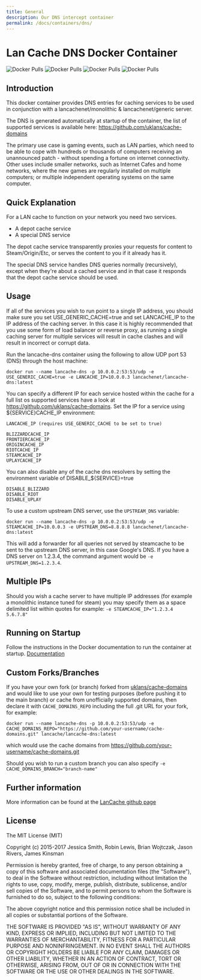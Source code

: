 ```yaml
---
title: General
description: Our DNS intercept container
permalink: /docs/containers/dns/
---
```


# Lan Cache DNS Docker Container

![Docker Pulls](https://img.shields.io/docker/pulls/lancachenet/monolithic?label=Monolithic) ![Docker Pulls](https://img.shields.io/docker/pulls/lancachenet/lancache-dns?label=Lancache-dns) ![Docker Pulls](https://img.shields.io/docker/pulls/lancachenet/sniproxy?label=Sniproxy) ![Docker Pulls](https://img.shields.io/docker/pulls/lancachenet/generic?label=Generic)

## Introduction

This docker container provides DNS entries for caching services to be used in conjunction with a lancachenet/monolithic & lancachenet/generic server.

The DNS is generated automatically at startup of the container, the list of supported services is available here: https://github.com/uklans/cache-domains

The primary use case is gaming events, such as LAN parties, which need to be able to cope with hundreds or thousands of computers receiving an unannounced patch - without spending a fortune on internet connectivity. Other uses include smaller networks, such as Internet Cafes and home networks, where the new games are regularly installed on multiple computers; or multiple independent operating systems on the same computer.

## Quick Explanation

For a LAN cache to function on your network you need two services.
* A depot cache service
* A special DNS service

The depot cache service transparently proxies your requests for content to Steam/Origin/Etc, or serves the content to you if it already has it.

The special DNS service handles DNS queries normally (recursively), except when they're about a cached service and in that case it responds that the depot cache service should be used.

## Usage

If all of the services you wish to run point to a single IP address, you should make sure you set USE_GENERIC_CACHE=true and set LANCACHE_IP to the IP address of the caching server.
In this case it is highly recommended that you use some form of load balancer or reverse proxy, as running a single caching server for multiple services will result in cache clashes and will result in incorrect or corrupt data.

Run the lancache-dns container using the following to allow UDP port 53 (DNS) through the host machine:

```
docker run --name lancache-dns -p 10.0.0.2:53:53/udp -e USE_GENERIC_CACHE=true -e LANCACHE_IP=10.0.0.3 lancachenet/lancache-dns:latest
```

You can specify a different IP for each service hosted within the cache for a full list os supported services have a look at https://github.com/uklans/cache-domains. Set the IP for a service using ${SERVICE}CACHE_IP environment:
```
LANCACHE_IP (requires USE_GENERIC_CACHE to be set to true)

BLIZZARDCACHE_IP
FRONTIERCACHE_IP
ORIGINCACHE_IP
RIOTCACHE_IP
STEAMCACHE_IP
UPLAYCACHE_IP
```

You can also disable any of the cache dns resolvers by setting the environment variable of DISABLE_${SERVICE}=true
```
DISABLE_BLIZZARD
DISABLE_RIOT
DISABLE_UPLAY

```

To use a custom upstream DNS server, use the `UPSTREAM_DNS` variable:

```
docker run --name lancache-dns -p 10.0.0.2:53:53/udp -e STEAMCACHE_IP=10.0.0.3 -e UPSTREAM_DNS=8.8.8.8 lancachenet/lancache-dns:latest
```

This will add a forwarder for all queries not served by steamcache to be sent to the upstream DNS server, in this case Google's DNS.  If
you have a DNS server on 1.2.3.4, the command argument would be `-e UPSTREAM_DNS=1.2.3.4`.

## Multiple IPs

Should you wish a cache server to have multiple IP addresses (for example a monolithic instance tuned for steam) you may specify them as a space delimited list within quotes for example: `-e STEAMCACHE_IP="1.2.3.4 5.6.7.8"`

## Running on Startup

Follow the instructions in the Docker documentation to run the container at startup.
[Documentation](https://docs.docker.com/config/containers/start-containers-automatically/)

## Custom Forks/Branches

If you have your own fork (or branch) forked from [uklans/cache-domains](https://github.com/uklans/cache-domains) and would like to use your own for testing purposes (before pushing it to the main branch) or cache from unofficially supported domains, then declare it with `CACHE_DOMAINS_REPO` including the full .git URL for your fork, for example:
```
docker run --name lancache-dns -p 10.0.0.2:53:53/udp -e CACHE_DOMAINS_REPO="https://github.com/your-username/cache-domains.git" lancache/lancache-dns:latest
```
which would use the cache domains from https://github.com/your-username/cache-domains.git

Should you wish to run a custom branch you can also specify `-e CACHE_DOMAINS_BRANCH="branch-name"`

## Further information

More information can be found at the [LanCache github page](http://lancache.net)

## License

The MIT License (MIT)

Copyright (c) 2015-2017 Jessica Smith, Robin Lewis, Brian Wojtczak, Jason Rivers, James Kinsman

Permission is hereby granted, free of charge, to any person obtaining a copy
of this software and associated documentation files (the "Software"), to deal
in the Software without restriction, including without limitation the rights
to use, copy, modify, merge, publish, distribute, sublicense, and/or sell
copies of the Software, and to permit persons to whom the Software is
furnished to do so, subject to the following conditions:

The above copyright notice and this permission notice shall be included in
all copies or substantial portions of the Software.

THE SOFTWARE IS PROVIDED "AS IS", WITHOUT WARRANTY OF ANY KIND, EXPRESS OR
IMPLIED, INCLUDING BUT NOT LIMITED TO THE WARRANTIES OF MERCHANTABILITY,
FITNESS FOR A PARTICULAR PURPOSE AND NONINFRINGEMENT. IN NO EVENT SHALL THE
AUTHORS OR COPYRIGHT HOLDERS BE LIABLE FOR ANY CLAIM, DAMAGES OR OTHER
LIABILITY, WHETHER IN AN ACTION OF CONTRACT, TORT OR OTHERWISE, ARISING FROM,
OUT OF OR IN CONNECTION WITH THE SOFTWARE OR THE USE OR OTHER DEALINGS IN
THE SOFTWARE.